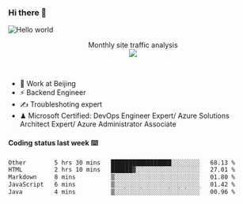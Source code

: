 ### Hi there 👋

<img src="https://raw.githubusercontent.com/sagar-viradiya/sagar-viradiya/master/resources/banner.png" alt="Hello world">
<p align="center"> 
 Monthly site traffic analysis <br/>
  <img src="https://profile-counter.glitch.me/youszoe/count.svg" />
</p>
<br/>

- 🍻 Work at Beijing 
- ⚡ Backend Engineer
- ✍️ Troubleshoting expert
- ♟  Microsoft Certified: DevOps Engineer Expert/ Azure Solutions Architect Expert/ Azure Administrator Associate

#### Coding status last week ⌨️

<!--START_SECTION:waka-->

```txt
Other        5 hrs 30 mins   █████████████████░░░░░░░░   68.13 %
HTML         2 hrs 10 mins   ██████▓░░░░░░░░░░░░░░░░░░   27.01 %
Markdown     8 mins          ▒░░░░░░░░░░░░░░░░░░░░░░░░   01.80 %
JavaScript   6 mins          ▒░░░░░░░░░░░░░░░░░░░░░░░░   01.42 %
Java         4 mins          ▒░░░░░░░░░░░░░░░░░░░░░░░░   00.96 %
```

<!--END_SECTION:waka-->

<br/>
<center><img src="http://ghchart.rshah.org/409ba5/yousazoe" alt="" /></center>



